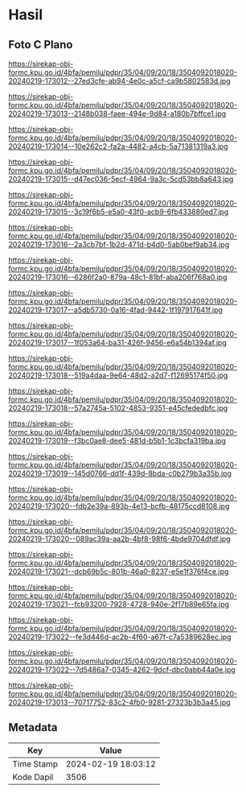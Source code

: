 # Hasil

## Foto C Plano

https://sirekap-obj-formc.kpu.go.id/4bfa/pemilu/pdpr/35/04/09/20/18/3504092018020-20240219-173012--27ed3cfe-ab94-4e0c-a5cf-ca9b5802583d.jpg

https://sirekap-obj-formc.kpu.go.id/4bfa/pemilu/pdpr/35/04/09/20/18/3504092018020-20240219-173013--2148b038-faee-494e-9d84-a180b7bffce1.jpg

https://sirekap-obj-formc.kpu.go.id/4bfa/pemilu/pdpr/35/04/09/20/18/3504092018020-20240219-173014--10e262c2-fa2a-4482-a4cb-5a71381319a3.jpg

https://sirekap-obj-formc.kpu.go.id/4bfa/pemilu/pdpr/35/04/09/20/18/3504092018020-20240219-173015--d47ec036-5ecf-4964-9a3c-5cd53bb8a643.jpg

https://sirekap-obj-formc.kpu.go.id/4bfa/pemilu/pdpr/35/04/09/20/18/3504092018020-20240219-173015--3c19f6b5-e5a0-43f0-acb9-6fb433880ed7.jpg

https://sirekap-obj-formc.kpu.go.id/4bfa/pemilu/pdpr/35/04/09/20/18/3504092018020-20240219-173016--2a3cb7bf-1b2d-471d-b4d0-5ab0bef9ab34.jpg

https://sirekap-obj-formc.kpu.go.id/4bfa/pemilu/pdpr/35/04/09/20/18/3504092018020-20240219-173016--6286f2a0-879a-48c1-81bf-aba206f768a0.jpg

https://sirekap-obj-formc.kpu.go.id/4bfa/pemilu/pdpr/35/04/09/20/18/3504092018020-20240219-173017--a5db5730-0a16-4fad-9442-1f197917641f.jpg

https://sirekap-obj-formc.kpu.go.id/4bfa/pemilu/pdpr/35/04/09/20/18/3504092018020-20240219-173017--1f053a64-ba31-426f-9456-e6a54b1394af.jpg

https://sirekap-obj-formc.kpu.go.id/4bfa/pemilu/pdpr/35/04/09/20/18/3504092018020-20240219-173018--519a4daa-9e64-48d2-a2d7-f12695174f50.jpg

https://sirekap-obj-formc.kpu.go.id/4bfa/pemilu/pdpr/35/04/09/20/18/3504092018020-20240219-173018--57a2745a-5102-4853-9351-e45cfededbfc.jpg

https://sirekap-obj-formc.kpu.go.id/4bfa/pemilu/pdpr/35/04/09/20/18/3504092018020-20240219-173019--f3bc0ae8-dee5-481d-b5b1-1c3bcfa319ba.jpg

https://sirekap-obj-formc.kpu.go.id/4bfa/pemilu/pdpr/35/04/09/20/18/3504092018020-20240219-173019--145d0766-dd1f-439d-8bda-c0b279b3a35b.jpg

https://sirekap-obj-formc.kpu.go.id/4bfa/pemilu/pdpr/35/04/09/20/18/3504092018020-20240219-173020--fdb2e39a-893b-4e13-bcfb-48175ccd8108.jpg

https://sirekap-obj-formc.kpu.go.id/4bfa/pemilu/pdpr/35/04/09/20/18/3504092018020-20240219-173020--089ac39a-aa2b-4bf8-98f6-4bde9704dfdf.jpg

https://sirekap-obj-formc.kpu.go.id/4bfa/pemilu/pdpr/35/04/09/20/18/3504092018020-20240219-173021--dcb69b5c-801b-46a0-8237-e5e1f376f4ce.jpg

https://sirekap-obj-formc.kpu.go.id/4bfa/pemilu/pdpr/35/04/09/20/18/3504092018020-20240219-173021--fcb93200-7928-4728-940e-2f17b89e65fa.jpg

https://sirekap-obj-formc.kpu.go.id/4bfa/pemilu/pdpr/35/04/09/20/18/3504092018020-20240219-173022--fe3d446d-ac2b-4f60-a67f-c7a5389628ec.jpg

https://sirekap-obj-formc.kpu.go.id/4bfa/pemilu/pdpr/35/04/09/20/18/3504092018020-20240219-173022--7d5486a7-0345-4262-9dcf-dbc0abb44a0e.jpg

https://sirekap-obj-formc.kpu.go.id/4bfa/pemilu/pdpr/35/04/09/20/18/3504092018020-20240219-173013--70717752-83c2-4fb0-9281-27323b3b3a45.jpg


## Metadata

| Key        | Value               |
| ---------- | ------------------- |
| Time Stamp | 2024-02-19 18:03:12 |
| Kode Dapil | 3506                |



